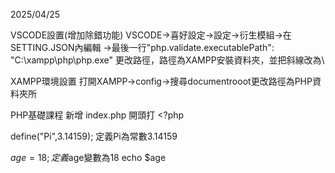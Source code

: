 2025/04/25

VSCODE設置(增加除錯功能)
VSCODE→喜好設定→設定→衍生模組→在SETTING.JSON內編輯
→最後一行"php.validate.executablePath": "C:\\xampp\\php\\php.exe"
更改路徑，路徑為XAMPP安裝資料夾，並把斜線改為\\


XAMPP環境設置
打開XAMPP→config→搜尋documentrooot更改路徑為PHP資料夾所

PHP基礎課程
新增 index.php 開頭打 <?php

define("Pi",3.14159);
定義Pi為常數3.14159

$age=18;
定義$age變數為18
echo $age
